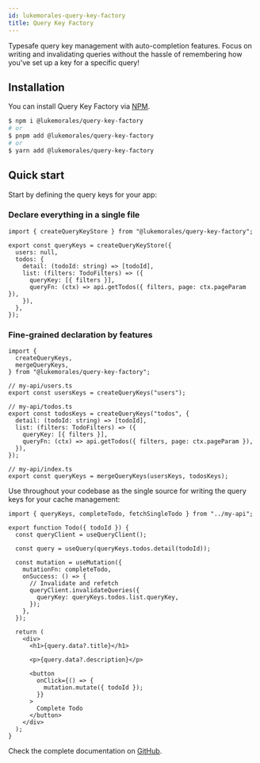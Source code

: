 ```yaml
---
id: lukemorales-query-key-factory
title: Query Key Factory
---
```


Typesafe query key management with auto-completion features. Focus on writing and invalidating queries without the hassle of remembering how you've set up a key for a specific query!

## Installation

You can install Query Key Factory via [NPM](https://www.npmjs.com/package/@lukemorales/query-key-factory).

```bash
$ npm i @lukemorales/query-key-factory
# or
$ pnpm add @lukemorales/query-key-factory
# or
$ yarn add @lukemorales/query-key-factory
```

## Quick start

Start by defining the query keys for your app:

### Declare everything in a single file

```tsx
import { createQueryKeyStore } from "@lukemorales/query-key-factory";

export const queryKeys = createQueryKeyStore({
  users: null,
  todos: {
    detail: (todoId: string) => [todoId],
    list: (filters: TodoFilters) => ({
      queryKey: [{ filters }],
      queryFn: (ctx) => api.getTodos({ filters, page: ctx.pageParam }),
    }),
  },
});
```

### Fine-grained declaration by features

```tsx
import {
  createQueryKeys,
  mergeQueryKeys,
} from "@lukemorales/query-key-factory";

// my-api/users.ts
export const usersKeys = createQueryKeys("users");

// my-api/todos.ts
export const todosKeys = createQueryKeys("todos", {
  detail: (todoId: string) => [todoId],
  list: (filters: TodoFilters) => ({
    queryKey: [{ filters }],
    queryFn: (ctx) => api.getTodos({ filters, page: ctx.pageParam }),
  }),
});

// my-api/index.ts
export const queryKeys = mergeQueryKeys(usersKeys, todosKeys);
```

Use throughout your codebase as the single source for writing the query keys for your cache management:

```tsx
import { queryKeys, completeTodo, fetchSingleTodo } from "../my-api";

export function Todo({ todoId }) {
  const queryClient = useQueryClient();

  const query = useQuery(queryKeys.todos.detail(todoId));

  const mutation = useMutation({
    mutationFn: completeTodo,
    onSuccess: () => {
      // Invalidate and refetch
      queryClient.invalidateQueries({
        queryKey: queryKeys.todos.list.queryKey,
      });
    },
  });

  return (
    <div>
      <h1>{query.data?.title}</h1>

      <p>{query.data?.description}</p>

      <button
        onClick={() => {
          mutation.mutate({ todoId });
        }}
      >
        Complete Todo
      </button>
    </div>
  );
}
```

Check the complete documentation on [GitHub](https://github.com/lukemorales/query-key-factory).
